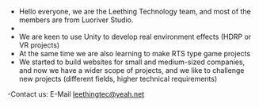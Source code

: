 - Hello everyone, we are the Leething Technology team, and most of the members are from Luoriver Studio.
- 
- We are keen to use Unity to develop real environment effects (HDRP or VR projects)
- At the same time we are also learning to make RTS type game projects
- We started to build websites for small and medium-sized companies, and now we have a wider scope of projects, and we like to challenge new projects (different fields, higher technical requirements)

-Contact us: E-Mail leethingtec@yeah.net

